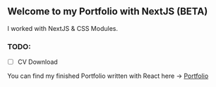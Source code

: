 ## Welcome to my Portfolio with NextJS (BETA)

I worked with NextJS & CSS Modules.

### TODO:

- [ ] CV Download

You can find my finished Portfolio written with React here -> [Portfolio](https://github.com/Marius-Elting/MyPortfolio)
